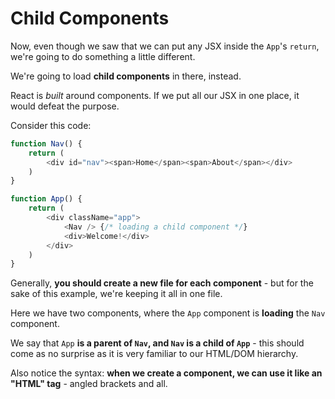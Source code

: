 # Child Components

Now, even though we saw that we can put any JSX inside the `App`'s `return`, we're going to do something a little different.

We're going to load **child components** in there, instead.

  

React is _built_ around components. If we put all our JSX in one place, it would defeat the purpose.

  

Consider this code:

  

```js
function Nav() {
	return (
		<div id="nav"><span>Home</span><span>About</span></div>
	)
}

function App() {
	return (
		<div className="app">
			<Nav /> {/* loading a child component */}
			<div>Welcome!</div>
		</div>
	)
}
```
  

Generally, **you should create a new file for each component** - but for the sake of this example, we're keeping it all in one file.

  

Here we have two components, where the `App` component is **loading** the `Nav` component.

  

We say that `App` **is a parent of `Nav`, and `Nav` is a child of `App`** - this should come as no surprise as it is very familiar to our HTML/DOM hierarchy.

  

Also notice the syntax: **when we create a component, we can use it like an "HTML" tag** - angled brackets and all.